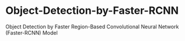 # Object-Detection-by-Faster-RCNN
Object Detection by Faster Region-Based Convolutional Neural Network (Faster-RCNN) Model
